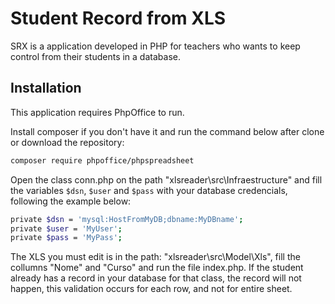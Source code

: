 # Student Record from XLS

SRX is a application developed in PHP for teachers who wants to keep control from their students in a database.

## Installation

This application requires PhpOffice to run.

Install composer if you don't have it and run the command below after clone or download the repository:

``` sh
composer require phpoffice/phpspreadsheet
```

Open the class conn.php on the path "xlsreader\src\Infraestructure" and fill the variables ```$dsn```, ```$user``` and ```$pass``` with your database credencials, following the example below:

``` sh
private $dsn = 'mysql:HostFromMyDB;dbname:MyDBname';
private $user = 'MyUser';
private $pass = 'MyPass';
```

The XLS you must edit is in the path: "xlsreader\src\Model\Xls", fill the collumns "Nome" and "Curso" and run the file index.php.
If the student already has a record in your database for that class, the record will not happen, this validation occurs for each row, and not for entire sheet.
